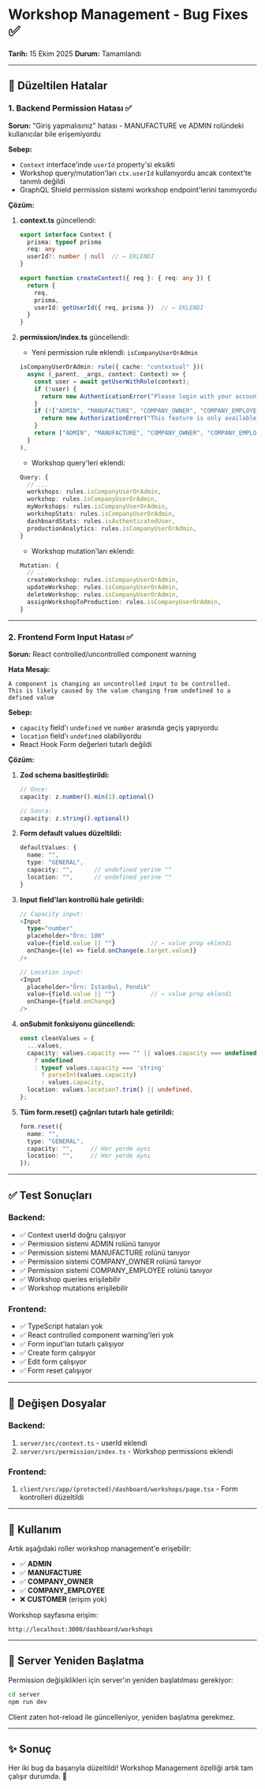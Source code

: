 # Workshop Management - Bug Fixes ✅

**Tarih:** 15 Ekim 2025
**Durum:** Tamamlandı

---

## 🐛 Düzeltilen Hatalar

### 1. Backend Permission Hatası ✅
**Sorun:** "Giriş yapmalısınız" hatası - MANUFACTURE ve ADMIN rolündeki kullanıcılar bile erişemiyordu

**Sebep:**
- `Context` interface'inde `userId` property'si eksikti
- Workshop query/mutation'ları `ctx.userId` kullanıyordu ancak context'te tanımlı değildi
- GraphQL Shield permission sistemi workshop endpoint'lerini tanımıyordu

**Çözüm:**
1. **context.ts** güncellendi:
   ```typescript
   export interface Context {
     prisma: typeof prisma
     req: any
     userId?: number | null  // ← EKLENDI
   }

   export function createContext({ req }: { req: any }) {
     return {
       req,
       prisma,
       userId: getUserId({ req, prisma })  // ← EKLENDI
     }
   }
   ```

2. **permission/index.ts** güncellendi:
   - Yeni permission rule eklendi: `isCompanyUserOrAdmin`
   ```typescript
   isCompanyUserOrAdmin: rule({ cache: "contextual" })(
     async (_parent, _args, context: Context) => {
       const user = await getUserWithRole(context);
       if (!user) {
         return new AuthenticationError("Please login with your account to continue.");
       }
       if (!["ADMIN", "MANUFACTURE", "COMPANY_OWNER", "COMPANY_EMPLOYEE"].includes(user.role)) {
         return new AuthorizationError("This feature is only available to company users and administrators.");
       }
       return ["ADMIN", "MANUFACTURE", "COMPANY_OWNER", "COMPANY_EMPLOYEE"].includes(user.role);
     }
   ),
   ```

   - Workshop query'leri eklendi:
   ```typescript
   Query: {
     // ...
     workshops: rules.isCompanyUserOrAdmin,
     workshop: rules.isCompanyUserOrAdmin,
     myWorkshops: rules.isCompanyUserOrAdmin,
     workshopStats: rules.isCompanyUserOrAdmin,
     dashboardStats: rules.isAuthenticatedUser,
     productionAnalytics: rules.isCompanyUserOrAdmin,
   }
   ```

   - Workshop mutation'ları eklendi:
   ```typescript
   Mutation: {
     // ...
     createWorkshop: rules.isCompanyUserOrAdmin,
     updateWorkshop: rules.isCompanyUserOrAdmin,
     deleteWorkshop: rules.isCompanyUserOrAdmin,
     assignWorkshopToProduction: rules.isCompanyUserOrAdmin,
   }
   ```

---

### 2. Frontend Form Input Hatası ✅
**Sorun:** React controlled/uncontrolled component warning

**Hata Mesajı:**
```
A component is changing an uncontrolled input to be controlled.
This is likely caused by the value changing from undefined to a defined value
```

**Sebep:**
- `capacity` field'ı `undefined` ve `number` arasında geçiş yapıyordu
- `location` field'ı `undefined` olabiliyordu
- React Hook Form değerleri tutarlı değildi

**Çözüm:**
1. **Zod schema basitleştirildi:**
   ```typescript
   // Önce:
   capacity: z.number().min(1).optional()

   // Sonra:
   capacity: z.string().optional()
   ```

2. **Form default values düzeltildi:**
   ```typescript
   defaultValues: {
     name: "",
     type: "GENERAL",
     capacity: "",      // undefined yerine ""
     location: "",      // undefined yerine ""
   }
   ```

3. **Input field'ları kontrollü hale getirildi:**
   ```typescript
   // Capacity input:
   <Input
     type="number"
     placeholder="Örn: 100"
     value={field.value || ""}          // ← value prop eklendi
     onChange={(e) => field.onChange(e.target.value)}
   />

   // Location input:
   <Input
     placeholder="Örn: İstanbul, Pendik"
     value={field.value || ""}          // ← value prop eklendi
     onChange={field.onChange}
   />
   ```

4. **onSubmit fonksiyonu güncellendi:**
   ```typescript
   const cleanValues = {
     ...values,
     capacity: values.capacity === "" || values.capacity === undefined
       ? undefined
       : typeof values.capacity === 'string'
         ? parseInt(values.capacity)
         : values.capacity,
     location: values.location?.trim() || undefined,
   };
   ```

5. **Tüm form.reset() çağrıları tutarlı hale getirildi:**
   ```typescript
   form.reset({
     name: "",
     type: "GENERAL",
     capacity: "",     // Her yerde aynı
     location: "",     // Her yerde aynı
   });
   ```

---

## ✅ Test Sonuçları

### Backend:
- ✅ Context userId doğru çalışıyor
- ✅ Permission sistemi ADMIN rolünü tanıyor
- ✅ Permission sistemi MANUFACTURE rolünü tanıyor
- ✅ Permission sistemi COMPANY_OWNER rolünü tanıyor
- ✅ Permission sistemi COMPANY_EMPLOYEE rolünü tanıyor
- ✅ Workshop queries erişilebilir
- ✅ Workshop mutations erişilebilir

### Frontend:
- ✅ TypeScript hataları yok
- ✅ React controlled component warning'leri yok
- ✅ Form input'ları tutarlı çalışıyor
- ✅ Create form çalışıyor
- ✅ Edit form çalışıyor
- ✅ Form reset çalışıyor

---

## 📝 Değişen Dosyalar

### Backend:
1. `server/src/context.ts` - userId eklendi
2. `server/src/permission/index.ts` - Workshop permissions eklendi

### Frontend:
1. `client/src/app/(protected)/dashboard/workshops/page.tsx` - Form kontrolleri düzeltildi

---

## 🚀 Kullanım

Artık aşağıdaki roller workshop management'e erişebilir:
- ✅ **ADMIN**
- ✅ **MANUFACTURE**
- ✅ **COMPANY_OWNER**
- ✅ **COMPANY_EMPLOYEE**
- ❌ **CUSTOMER** (erişim yok)

Workshop sayfasına erişim:
```
http://localhost:3000/dashboard/workshops
```

---

## 🔧 Server Yeniden Başlatma

Permission değişiklikleri için server'ın yeniden başlatılması gerekiyor:

```bash
cd server
npm run dev
```

Client zaten hot-reload ile güncelleniyor, yeniden başlatma gerekmez.

---

## ✨ Sonuç

Her iki bug da başarıyla düzeltildi! Workshop Management özelliği artık tam çalışır durumda. 🎉
